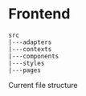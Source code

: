 # Frontend

```
src
|---adapters
|---contexts
|---components
|---styles
|---pages
```
Current file structure